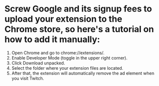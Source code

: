 # Screw Google and its signup fees to upload your extension to the Chrome store, so here's a tutorial on how to add it manually:

1. Open Chrome and go to chrome://extensions/.
2. Enable Developer Mode (toggle in the upper right corner).
3. Click Download unpacked.
4. Select the folder where your extension files are located.
5. After that, the extension will automatically remove the ad element when you visit Twitch.
